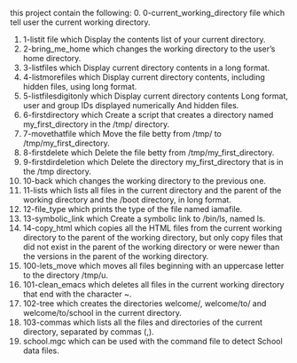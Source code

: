 this project contain the following:
0. 0-current_working_directory file which tell user the current working directory.
1. 1-listit file which Display the contents list of your current directory.
2. 2-bring_me_home which changes the working directory to the user’s home directory.
3. 3-listfiles which Display current directory contents in a long format.
4. 4-listmorefiles which Display current directory contents, including hidden files, using long format.
5. 5-listfilesdigitonly which Display current directory contents Long format, user and group IDs displayed numerically And hidden files.
6. 6-firstdirectory which Create a script that creates a directory named my_first_directory in the /tmp/ directory.
7. 7-movethatfile which Move the file betty from /tmp/ to /tmp/my_first_directory.
8. 8-firstdelete which Delete the file betty from /tmp/my_first_directory.
9. 9-firstdirdeletion which Delete the directory my_first_directory that is in the /tmp directory.
10. 10-back which changes the working directory to the previous one.
11. 11-lists which lists all files in the current directory and the parent of the working directory and the /boot directory, in long format.
12. 12-file_type which prints the type of the file named iamafile.
13. 13-symbolic_link which Create a symbolic link to /bin/ls, named ls.
14. 14-copy_html which copies all the HTML files from the current working directory to the parent of the working directory, but only copy files that did not exist in the parent of the working directory or were newer than the versions in the parent of the working directory.
15. 100-lets_move which moves all files beginning with an uppercase letter to the directory /tmp/u.
16. 101-clean_emacs which deletes all files in the current working directory that end with the character ~.
17. 102-tree which creates the directories welcome/, welcome/to/ and welcome/to/school in the current directory.
18. 103-commas which lists all the files and directories of the current directory, separated by commas (,).
19. school.mgc which can be used with the command file to detect School data files.
